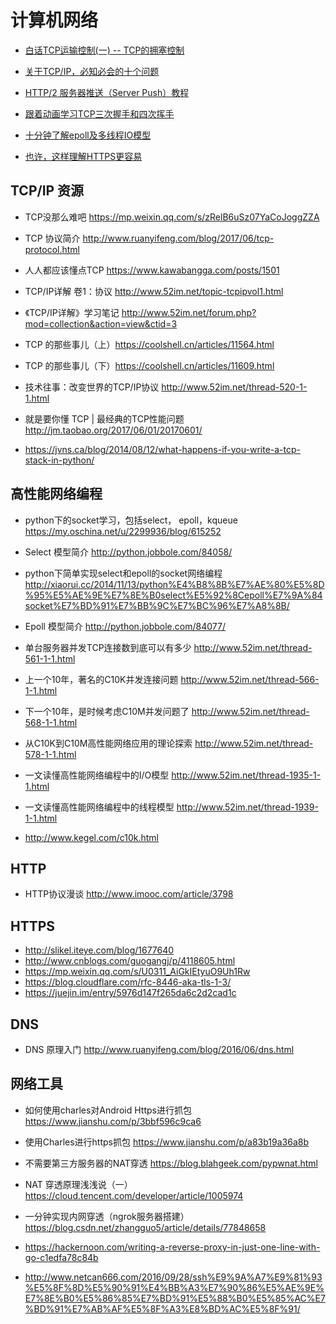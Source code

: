# 计算机网络

- [白话TCP运输控制(一) -- TCP的拥塞控制](https://blog.csdn.net/zxm342698145/article/details/80998692)

- [关于TCP/IP，必知必会的十个问题](https://mp.weixin.qq.com/s/qn5fw8yHvjBou6Ps2Xo9Lw)
- [HTTP/2 服务器推送（Server Push）教程](http://www.ruanyifeng.com/blog/2018/03/http2_server_push.html)
- [跟着动画学习TCP三次握手和四次挥手](https://mp.weixin.qq.com/s/pSrKbVryn71kDVIXUtpXMA)
- [十分钟了解epoll及多线程IO模型](https://mp.weixin.qq.com/s/7s7INzemjLFr7pd9Rx03Ww)
- [也许，这样理解HTTPS更容易](http://showme.codes/2017-02-20/understand-https/)


## TCP/IP 资源

- TCP没那么难吧 https://mp.weixin.qq.com/s/zRelB6uSz07YaCoJoggZZA

- TCP 协议简介 http://www.ruanyifeng.com/blog/2017/06/tcp-protocol.html
- 人人都应该懂点TCP https://www.kawabangga.com/posts/1501
- TCP/IP详解 卷1：协议 http://www.52im.net/topic-tcpipvol1.html
- 《TCP/IP详解》学习笔记 http://www.52im.net/forum.php?mod=collection&action=view&ctid=3
- TCP 的那些事儿（上）https://coolshell.cn/articles/11564.html
- TCP 的那些事儿（下）https://coolshell.cn/articles/11609.html
- 技术往事：改变世界的TCP/IP协议 http://www.52im.net/thread-520-1-1.html
- 就是要你懂 TCP | 最经典的TCP性能问题 http://jm.taobao.org/2017/06/01/20170601/
- https://jvns.ca/blog/2014/08/12/what-happens-if-you-write-a-tcp-stack-in-python/



## 高性能网络编程

- python下的socket学习，包括select， epoll，kqueue https://my.oschina.net/u/2299936/blog/615252
- Select 模型简介
 http://python.jobbole.com/84058/

- python下简单实现select和epoll的socket网络编程 http://xiaorui.cc/2014/11/13/python%E4%B8%8B%E7%AE%80%E5%8D%95%E5%AE%9E%E7%8E%B0select%E5%92%8Cepoll%E7%9A%84socket%E7%BD%91%E7%BB%9C%E7%BC%96%E7%A8%8B/

- Epoll 模型简介
 http://python.jobbole.com/84077/
- 单台服务器并发TCP连接数到底可以有多少 http://www.52im.net/thread-561-1-1.html
- 上一个10年，著名的C10K并发连接问题 http://www.52im.net/thread-566-1-1.html
- 下一个10年，是时候考虑C10M并发问题了 http://www.52im.net/thread-568-1-1.html
- 从C10K到C10M高性能网络应用的理论探索 http://www.52im.net/thread-578-1-1.html
- 一文读懂高性能网络编程中的I/O模型 http://www.52im.net/thread-1935-1-1.html
- 一文读懂高性能网络编程中的线程模型 http://www.52im.net/thread-1939-1-1.html
- http://www.kegel.com/c10k.html

## HTTP

- HTTP协议漫谈 http://www.imooc.com/article/3798

## HTTPS

- http://slikel.iteye.com/blog/1677640
- http://www.cnblogs.com/guogangj/p/4118605.html
- https://mp.weixin.qq.com/s/U0311_AiGkIEtyuO9Uh1Rw
- https://blog.cloudflare.com/rfc-8446-aka-tls-1-3/
- https://juejin.im/entry/5976d147f265da6c2d2cad1c

## DNS

- DNS 原理入门 http://www.ruanyifeng.com/blog/2016/06/dns.html


## 网络工具

- 如何使用charles对Android Https进行抓包 https://www.jianshu.com/p/3bbf596c9ca6
- 使用Charles进行https抓包 https://www.jianshu.com/p/a83b19a36a8b
- 不需要第三方服务器的NAT穿透 https://blog.blahgeek.com/pypwnat.html

- NAT 穿透原理浅浅说（一）
 https://cloud.tencent.com/developer/article/1005974

- 一分钟实现内网穿透（ngrok服务器搭建） https://blog.csdn.net/zhangguo5/article/details/77848658

- https://hackernoon.com/writing-a-reverse-proxy-in-just-one-line-with-go-c1edfa78c84b
- http://www.netcan666.com/2016/09/28/ssh%E9%9A%A7%E9%81%93%E5%8F%8D%E5%90%91%E4%BB%A3%E7%90%86%E5%AE%9E%E7%8E%B0%E5%86%85%E7%BD%91%E5%88%B0%E5%85%AC%E7%BD%91%E7%AB%AF%E5%8F%A3%E8%BD%AC%E5%8F%91/
